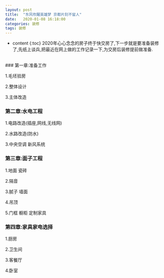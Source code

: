 ```yaml
---
layout: post
title:  "东风吹醒英雄梦 京都片刻不留人"
date:   2020-01-08 16:18:00
categories: 装修
tags: 装修
---
```


* content
{:toc}
2020年心心念念的房子终于快交房了,下一步就是要准备装修了,先纸上谈兵,把最近在网上做的工作记录一下,为交房后装修提前做准备.	
<br/>
### 第一章:准备工作

1.毛坯验房

2.整体设计

3.主体改造 

### 第二章:水电工程

1.电路改造(插座,网线,无线网)

2.水路改造(防水)  

3.中央空调 新风系统

### 第三章:面子工程

1.地面 瓷砖

2.隔音

3.腻子 墙面 

4.吊顶

5.门框 橱柜 定制家具

### 第四章:家具家电选择

1.厨房

2.卫生间											

3.客餐厅

4.卧室